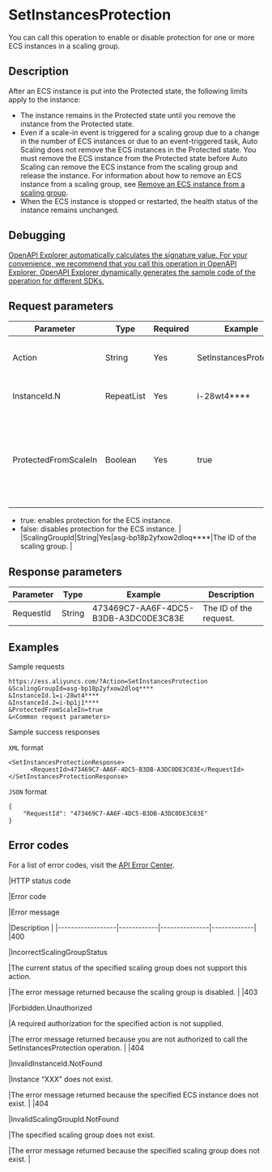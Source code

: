# SetInstancesProtection

You can call this operation to enable or disable protection for one or more ECS instances in a scaling group.

## Description

After an ECS instance is put into the Protected state, the following limits apply to the instance:

-   The instance remains in the Protected state until you remove the instance from the Protected state.
-   Even if a scale-in event is triggered for a scaling group due to a change in the number of ECS instances or due to an event-triggered task, Auto Scaling does not remove the ECS instances in the Protected state. You must remove the ECS instance from the Protected state before Auto Scaling can remove the ECS instance from the scaling group and release the instance. For information about how to remove an ECS instance from a scaling group, see [Remove an ECS instance from a scaling group](~~25955~~).
-   When the ECS instance is stopped or restarted, the health status of the instance remains unchanged.

## Debugging

[OpenAPI Explorer automatically calculates the signature value. For your convenience, we recommend that you call this operation in OpenAPI Explorer. OpenAPI Explorer dynamically generates the sample code of the operation for different SDKs.](https://api.aliyun.com/#product=Ess&api=SetInstancesProtection&type=RPC&version=2014-08-28)

## Request parameters

|Parameter|Type|Required|Example|Description|
|---------|----|--------|-------|-----------|
|Action|String|Yes|SetInstancesProtection|The operation that you want to perform. Set the value to SetInstancesProtection. |
|InstanceId.N|RepeatList|Yes|i-28wt4\*\*\*\*|The ID of ECS instance N. Valid values of N: 1 to 20. |
|ProtectedFromScaleIn|Boolean|Yes|true|Specifies whether to enable protection for an ECS instance to prevent the ECS instance from being stopped or removed from the scaling group during scale-in events. Valid values:

-   true: enables protection for the ECS instance.
-   false: disables protection for the ECS instance. |
|ScalingGroupId|String|Yes|asg-bp18p2yfxow2dloq\*\*\*\*|The ID of the scaling group. |

## Response parameters

|Parameter|Type|Example|Description|
|---------|----|-------|-----------|
|RequestId|String|473469C7-AA6F-4DC5-B3DB-A3DC0DE3C83E|The ID of the request. |

## Examples

Sample requests

```
https://ess.aliyuncs.com/?Action=SetInstancesProtection
&ScalingGroupId=asg-bp18p2yfxow2dloq****
&InstanceId.1=i-28wt4****
&InstanceId.2=i-bp1j1****
&ProtectedFromScaleIn=true
&<Common request parameters>
```

Sample success responses

`XML` format

```
<SetInstancesProtectionResponse>
      <RequestId>473469C7-AA6F-4DC5-B3DB-A3DC0DE3C83E</RequestId>
</SetInstancesProtectionResponse>
```

`JSON` format

```
{
    "RequestId": "473469C7-AA6F-4DC5-B3DB-A3DC0DE3C83E"
}
```

## Error codes

For a list of error codes, visit the [API Error Center](https://error-center.alibabacloud.com/status/product/Ess).

|HTTP status code

|Error code

|Error message

|Description |
|------------------|------------|---------------|-------------|
|400

|IncorrectScalingGroupStatus

|The current status of the specified scaling group does not support this action.

|The error message returned because the scaling group is disabled. |
|403

|Forbidden.Unauthorized

|A required authorization for the specified action is not supplied.

|The error message returned because you are not authorized to call the SetInstancesProtection operation. |
|404

|InvalidInstanceId.NotFound

|Instance “XXX” does not exist.

|The error message returned because the specified ECS instance does not exist. |
|404

|InvalidScalingGroupId.NotFound

|The specified scaling group does not exist.

|The error message returned because the specified scaling group does not exist. |

